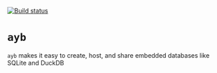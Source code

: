 [![Build status](https://github.com/marcua/ayb/actions/workflows/tests.yml/badge.svg)](https://github.com/marcua/ayb/actions/workflows/tests.yml)

# `ayb`
`ayb` makes it easy to create, host, and share embedded databases like SQLite and DuckDB
